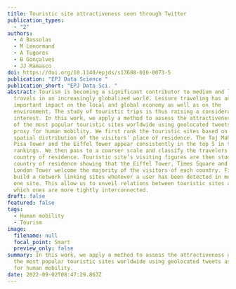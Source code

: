 ```yaml
---
title: Touristic site attractiveness seen through Twitter
publication_types:
  - "2"
authors:
  - A Bassolas
  - M Lenormand
  - A Tugores
  - B Gonçalves
  - JJ Ramasco
doi: https://doi.org/10.1140/epjds/s13688-016-0073-5
publication: "EPJ Data Science "
publication_short: "EPJ Data Sci. "
abstract: Tourism is becoming a significant contributor to medium and long range
  travels in an increasingly globalized world. Leisure traveling has an
  important impact on the local and global economy as well as on the
  environment. The study of touristic trips is thus raising a considerable
  interest. In this work, we apply a method to assess the attractiveness of 20
  of the most popular touristic sites worldwide using geolocated tweets as a
  proxy for human mobility. We first rank the touristic sites based on the
  spatial distribution of the visitors’ place of residence. The Taj Mahal, the
  Pisa Tower and the Eiffel Tower appear consistently in the top 5 in these
  rankings. We then pass to a coarser scale and classify the travelers by
  country of residence. Touristic site’s visiting figures are then studied by
  country of residence showing that the Eiffel Tower, Times Square and the
  London Tower welcome the majority of the visitors of each country. Finally, we
  build a network linking sites whenever a user has been detected in more than
  one site. This allow us to unveil relations between touristic sites and find
  which ones are more tightly interconnected.
draft: false
featured: false
tags:
  - Human mobility
  - Tourism
image:
  filename: null
  focal_point: Smart
  preview_only: false
summary: In this work, we apply a method to assess the attractiveness of 20 of
  the most popular touristic sites worldwide using geolocated tweets as a proxy
  for human mobility.
date: 2022-09-02T08:47:29.863Z
---
```

